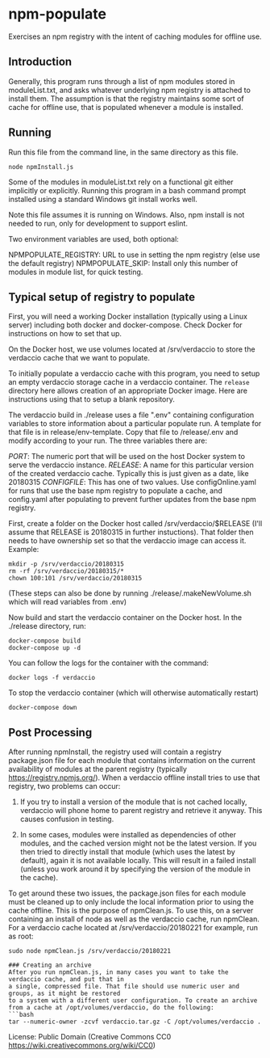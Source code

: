 # npm-populate
Exercises an npm registry with the intent of caching modules for offline use.

## Introduction
Generally, this program runs through a list of npm modules stored in moduleList.txt,
and asks whatever underlying npm registry is attached to install them. The assumption
is that the registry maintains some sort of cache for offline use, that is populated
whenever a module is installed.

## Running
Run this file from the command line, in the same directory as this file.
```
node npmInstall.js
```
Some of the modules in moduleList.txt rely on a functional git either implicitly or explicitly.
Running this program in a bash command prompt installed using a standard Windows git install
works well.

Note this file assumes it is running on Windows. Also, npm install is
not needed to run, only for development to support eslint.

Two environment variables are used, both optional:

NPMPOPULATE_REGISTRY: URL to use in setting the npm registry (else use the default registry)
NPMPOPULATE_SKIP: Install only this number of modules in module list, for quick testing.

## Typical setup of registry to populate

First, you will need a working Docker installation (typically using a Linux server) including both docker and docker-compose. Check Docker
for instructions on how to set that up.

On the Docker host, we use volumes located at /srv/verdaccio to store the verdaccio cache that we want
to populate.

To initially populate a verdaccio cache with this program, you need to setup an empty verdaccio
storage cache in a verdaccio container. The ```release``` directory here allows creation of an
appropriate Docker image. Here are instructions using that to setup a blank repository.

The verdaccio build in ./release uses a file ".env" containing configuration variables to store information
about a particular populate run. A template for that file is in release/env-template. Copy that file to /release/.env
and modify according to your run. The three variables there are:

*PORT*: The numeric port that will be used on the host Docker system to serve the verdaccio instance.
*RELEASE*: A name for this particular version of the created verdaccio cache. Typically this is just given as
a date, like 20180315
*CONFIGFILE*: This has one of two values. Use configOnline.yaml for runs that use the base npm registry to
populate a cache, and config.yaml after populating to prevent further updates from the base npm registry.

First, create a folder on the Docker host called /srv/verdaccio/$RELEASE (I'll assume that RELEASE is 20180315 in
further instuctions). That folder then needs to have ownership set so that the verdaccio image can access it. Example:
```
mkdir -p /srv/verdaccio/20180315
rm -rf /srv/verdaccio/20180315/*
chown 100:101 /srv/verdaccio/20180315
```
(These steps can also be done by running ./release/.makeNewVolume.sh which will read variables from .env)

Now build and start the verdaccio container on the Docker host. In the ./release directory, run:
```
docker-compose build
docker-compose up -d
```

You can follow the logs for the container with the command:
```
docker logs -f verdaccio
```

To stop the verdaccio container (which will otherwise automatically restart)
```
docker-compose down
```

## Post Processing
After running npmInstall, the registry used will contain a registry package.json file for each
module that contains information on the current availability of modules at the parent registry
(typically https://registry.npmjs.org/). When a verdaccio offline install tries to use that registry,
two problems can occur:

1.  If you try to install a version of the module that is not cached locally, verdaccio will phone
home to parent registry and retrieve it anyway. This causes confusion in testing.

2.  In some cases, modules were installed as dependencies of other modules, and the cached version might
not be the latest version. If you then tried to directly install that module (which uses the latest by
default), again it is not available locally. This will result in a failed install (unless you work around
it by specifying the version of the module in the cache).

To get around these two issues, the package.json files for each module must be cleaned up to only include
the local information prior to using the cache offline. This is the purpose of npmClean.js. To use this, on
a server containing an install of node as well as the verdaccio cache, run npmClean. For a verdaccio cache
located at /srv/verdaccio/20180221 for example, run as root:
```
sudo node npmClean.js /srv/verdaccio/20180221

### Creating an archive
After you run npmClean.js, in many cases you want to take the verdaccio cache, and put that in
a single, compressed file. That file should use numeric user and groups, as it might be restored
to a system with a different user configuration. To create an archive from a cache at /opt/volumes/verdaccio, do the following:
```bash
tar --numeric-owner -zcvf verdaccio.tar.gz -C /opt/volumes/verdaccio .
```


License: Public Domain (Creative Commons CC0 https://wiki.creativecommons.org/wiki/CC0)
